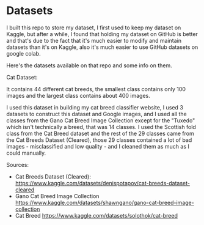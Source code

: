 # Datasets

I built this repo to store my dataset, I first used to keep my dataset on Kaggle, but after a while, I found that holding my dataset on GitHub is better and that's due to the fact that it's much easier to modify and maintain datasets than it's on Kaggle, also it's much easier to use GitHub datasets on google colab.

Here's the datasets available on that repo and some info on them.

Cat Dataset:

It contains 44 different cat breeds, the smallest class contains only 100 images and the largest class contains about 400 images.

I used this dataset in building my cat breed classifier website, I used 3 datasets to construct this dataset and Google images, and I used all the classes from the Gano Cat Breed Image Collection except for the "Tuxedo" which isn't technically a breed, that was 14 classes. I used the Scottish fold class from the Cat Breed dataset and the rest of the 29 classes came from the Cat Breeds Dataset (Cleared), those 29 classes contained a lot of bad images - misclassified and low quality - and I cleaned them as much as I could manually.

Sources:

 - Cat Breeds Dataset (Cleared): https://www.kaggle.com/datasets/denispotapov/cat-breeds-dataset-cleared <br>
- Gano Cat Breed Image Collection https://www.kaggle.com/datasets/shawngano/gano-cat-breed-image-collection <br>
- Cat Breed https://www.kaggle.com/datasets/solothok/cat-breed <br>
